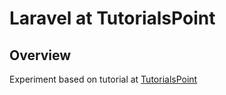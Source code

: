 # Laravel at TutorialsPoint

## Overview

Experiment based on tutorial at [TutorialsPoint](https://www.tutorialspoint.com/laravel)

